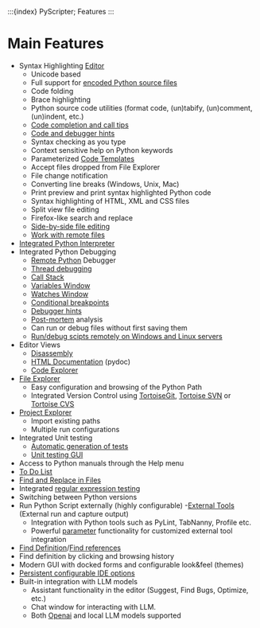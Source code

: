 :::{index} PyScripter; Features
:::

# Main Features

- Syntax Highlighting [Editor](editorfeatures)
  - Unicode  based
  - Full  support for [encoded  Python source files](encodedsourcefiles)
  - Code folding
  - Brace highlighting
  - Python  source code utilities (format code, (un)tabify, (un)comment, (un)indent, etc.)
  - [Code completion and call tips](codecompletion)
  - [Code  and debugger hints](codeanddebuggerhints)
  - Syntax checking as you type
  - Context  sensitive help on Python keywords
  - Parameterized [Code Templates](codetemplates)
  - Accept  files dropped from File Explorer
  - File  change notification
  - Converting line breaks (Windows, Unix, Mac)
  - Print preview and print syntax highlighted Python code
  - Syntax highlighting of HTML, XML and CSS files
  - Split view file editing
  - Firefox-like  search and replace
  - [Side-by-side  file editing](splitworkspace)
  - [Work with remote files](remotefiles)
- [Integrated Python Interpreter](interpreter)
- Integrated Python Debugging
  - [Remote  Python](pythonengines) Debugger
  - [Thread debugging](https://pyscripter.blogspot.gr/2018/03/thread-debugging.html)
  - [Call  Stack](callstackwindow)
  - [Variables  Window](variableswindow)
  - [Watches Window](watcheswindow)
  - [Conditional breakpoints](breakpointswindow)
  - [Debugger hints](codeanddebuggerhints)
  - [Post-mortem](postmortemanalysis) analysis
  - Can run or debug files without first saving them 
  - [Run/debug scipts remotely on Windows and Linux servers](pythonengines.md#ssh-engine)
- Editor Views
  - [Disassembly](disassemblyview)
  - [HTML Documentation](documentationview) (pydoc)
  - [Code Explorer](codeexplorer)
- [File Explorer](fileexplorer)
  - Easy configuration and browsing of the Python Path
  - Integrated Version Control using [TortoiseGit](https://tortoisegit.org/),
   [Tortoise SVN](http://tortoisesvn.tigris.org/) or [Tortoise CVS](http://www.tortoisecvs.org/)
- [Project Explorer](projectexplorer)
  - Import existing paths
  - Multiple run configurations
- Integrated Unit testing
  - [Automatic generation of tests](unittesting)
  - [Unit testing GUI](unittestwindow)
- Access to Python manuals through the Help menu 
- [To Do List](todolistwindow)
- [Find and Replace in Files](findinfileswindow)
- Integrated [regular expression testing](regularexpressiontesting)
- Switching between Python versions
- Run Python Script externally (highly configurable)
-[External Tools](externaltools) (External run and capture output)
  - Integration  with Python tools such as PyLint, TabNanny, Profile etc.
  - Powerful [parameter](parameters) functionality for customized external tool integration
- [Find Definition](finddefinition)/[Find references](findreferences)
- Find  definition by clicking and browsing history
- Modern  GUI with docked forms and configurable look&feel (themes)
- [Persistent configurable IDE options](persistentoptions)
- Built-in integration with LLM models
  - Assistant functionality in the editor (Suggest, Find Bugs, Optimize, etc.)
  - Chat window for interacting with LLM.
  - Both [Openai](https://openai.com/) and local LLM models supported
